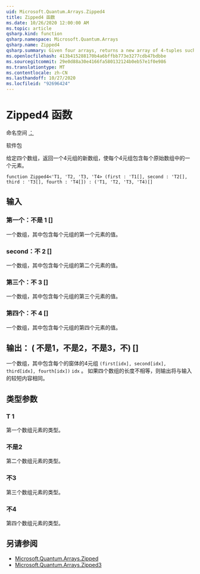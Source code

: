 ```yaml
---
uid: Microsoft.Quantum.Arrays.Zipped4
title: Zipped4 函数
ms.date: 10/26/2020 12:00:00 AM
ms.topic: article
qsharp.kind: function
qsharp.namespace: Microsoft.Quantum.Arrays
qsharp.name: Zipped4
qsharp.summary: Given four arrays, returns a new array of 4-tuples such that each 4-tuple contains an element from each original array.
ms.openlocfilehash: 413b415288170b4a6bffbb773e3277cdb47bdbbe
ms.sourcegitcommit: 29e0d88a30e4166fa580132124b0eb57e1f0e986
ms.translationtype: MT
ms.contentlocale: zh-CN
ms.lasthandoff: 10/27/2020
ms.locfileid: "92696424"
---
```

# <a name="zipped4-function"></a>Zipped4 函数

命名空间 [：](xref:Microsoft.Quantum.Arrays)

软件包 [](https://nuget.org/packages/)


给定四个数组，返回一个4元组的新数组，使每个4元组包含每个原始数组中的一个元素。

```qsharp
function Zipped4<'T1, 'T2, 'T3, 'T4> (first : 'T1[], second : 'T2[], third : 'T3[], fourth : 'T4[]) : ('T1, 'T2, 'T3, 'T4)[]
```


## <a name="input"></a>输入

### <a name="first--t1"></a>第一个：不是 1 []

一个数组，其中包含每个元组的第一个元素的值。


### <a name="second--t2"></a>second：不 2 []

一个数组，其中包含每个元组的第二个元素的值。


### <a name="third--t3"></a>第三个：不 3 []

一个数组，其中包含每个元组的第三个元素的值。


### <a name="fourth--t4"></a>第四个：不 4 []

一个数组，其中包含每个元组的第四个元素的值。



## <a name="output--t1t2t3t4"></a>输出： ( 不是1，不是2，不是3，不) []

一个数组，其中包含每个的窗体的4元组 `(first[idx], second[idx], third[idx], fourth[idx])` `idx` 。 如果四个数组的长度不相等，则输出将与输入的较短内容相同。

## <a name="type-parameters"></a>类型参数

### <a name="t1"></a>T 1

第一个数组元素的类型。
### <a name="t2"></a>不是2

第二个数组元素的类型。
### <a name="t3"></a>不3

第三个数组元素的类型。
### <a name="t4"></a>不4

第四个数组元素的类型。

## <a name="see-also"></a>另请参阅

- [Microsoft.Quantum.Arrays.Zipped](xref:Microsoft.Quantum.Arrays.Zipped)
- [Microsoft.Quantum.Arrays.Zipped3](xref:Microsoft.Quantum.Arrays.Zipped3)